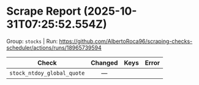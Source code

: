 # Scrape Report (2025-10-31T07:25:52.554Z)

Group: `stocks`  |  Run: https://github.com/AlbertoRoca96/scraping-checks-scheduler/actions/runs/18965739594

| Check | Changed | Keys | Error |
|---|:---:|:--|:--|
| `stock_ntdoy_global_quote` | — |  |  |
